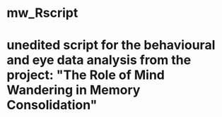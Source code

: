 # mw_Rscript

# unedited script for the behavioural and eye data analysis from the project: "The Role of Mind Wandering in Memory Consolidation"
